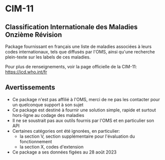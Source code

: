 # CIM-11

## Classification Internationale des Maladies Onzième Révision

Package fournissant en français une liste de maladies associées à leurs codes internationaux, 
tels que diffusés par l'OMS, ainsi qu'une recherche plein-texte sur les labels de ces maladies.

Pour plus de renseignements, voir la page officielle de la CIM-11: https://icd.who.int/fr

## Avertissements

- Ce package n'est pas affilié à l'OMS, merci de ne pas les contacter pour un quelconque support à son sujet
- Ce package est destiné à fournir une solution simple, rapide et surtout hors-ligne au codage des maladies
- Il ne se soustrait pas aux outils fournis par l'OMS et en particulier son API
- Certaines catégories ont été ignorées, en particulier:
  - la section V, section supplémentaire pour l'évaluation du fonctionnement
  - la section X, codes d'extension
- Ce package a ses données figées au 28 août 2023